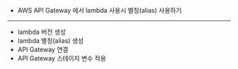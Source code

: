 * AWS API Gateway 에서 lambda 사용시 별칭(alias) 사용하기

---

* lambda 버전 생성
* lambda 별칭(alias) 생성
* API Gateway 연결
* API Gateway 스테이지 변수 적용
